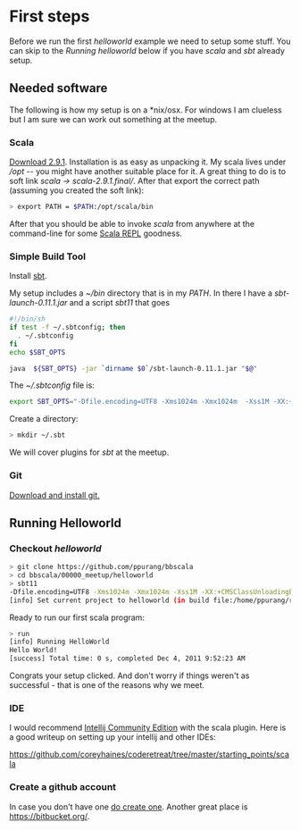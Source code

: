 # First steps

Before we run the first _helloworld_ example we need to setup some stuff. You can skip to the _Running helloworld_ below if you have _scala_ and _sbt_ already setup.

## Needed software

The following is how my setup is on a *nix/osx. For windows I am clueless but I am sure we can work out something at the meetup.

### Scala

[Download 2.9.1](http://www.scala-lang.org/downloads). Installation is as easy as unpacking it. My scala lives under _/opt_ -- you might have another suitable place for it. A great thing to do is to soft link _scala -> scala-2.9.1.final/_. After that export the correct path (assuming you created the soft link):

```bash  
> export PATH = $PATH:/opt/scala/bin  
```
After that you should be able to invoke _scala_ from anywhere at the command-line for some [Scala REPL](http://www.youtube.com/watch?v=YpjKzKzC7jI) goodness. 

### Simple Build Tool

Install [sbt](https://github.com/harrah/xsbt/wiki/Getting-Started-Setup). 

My setup includes a _~/bin_ directory that is in my _PATH_. In there I have a _sbt-launch-0.11.1.jar_ and a script _sbt11_ that goes

```bash
#!/bin/sh
if test -f ~/.sbtconfig; then
  . ~/.sbtconfig
fi
echo $SBT_OPTS

java  ${SBT_OPTS} -jar `dirname $0`/sbt-launch-0.11.1.jar "$@"
``` 
The _~/.sbtconfig_ file is:

```bash
export SBT_OPTS="-Dfile.encoding=UTF8 -Xms1024m -Xmx1024m  -Xss1M -XX:+CMSClassUnloadingEnabled -XX:MaxPermSize=256m -Dsbt.boot.directory=$HOME/.sbt/boot/"
```

Create a directory:

```bash
> mkdir ~/.sbt
```

We will cover plugins for _sbt_ at the meetup.

### Git

[Download and install git.](http://git-scm.com/download)

## Running Helloworld

### Checkout _helloworld_

```bash
> git clone https://github.com/ppurang/bbscala
> cd bbscala/00000_meetup/helloworld
> sbt11
-Dfile.encoding=UTF8 -Xms1024m -Xmx1024m -Xss1M -XX:+CMSClassUnloadingEnabled -XX:MaxPermSize=256m -Dsbt.boot.directory=/home/ppurang/.sbt/boot/
[info] Set current project to helloworld (in build file:/home/ppurang/repositories/github/meri/bbscala/00000_meetup/helloworld/)
```

Ready to run our first scala program:

```bash
> run
[info] Running HelloWorld 
Hello World!
[success] Total time: 0 s, completed Dec 4, 2011 9:52:23 AM
```

Congrats your setup clicked. And don't worry if things weren't as successful - that is one of the reasons why we meet.

### IDE

I would recommend [Intellij Community Edition](http://www.jetbrains.com/idea/download/) with the scala plugin. Here is a good writeup on setting up your intellij and other IDEs:

https://github.com/coreyhaines/coderetreat/tree/master/starting_points/scala

### Create a github account

In case you don't have one [do create one](https://github.com/signup/free). Another great place is https://bitbucket.org/.

